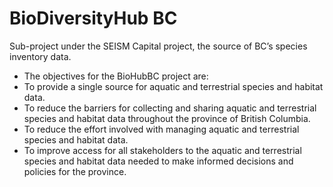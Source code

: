# BioDiversityHub BC

Sub-project under the SEISM Capital project, the source of BC’s species inventory data.

* The objectives for the BioHubBC project are:
* To provide a single source for aquatic and terrestrial species and habitat data.
* To reduce the barriers for collecting and sharing aquatic and terrestrial species and habitat data throughout the province of British Columbia.
* To reduce the effort involved with managing aquatic and terrestrial species and habitat data.
* To improve access for all stakeholders to the aquatic and terrestrial species and habitat data needed to make informed decisions and policies for the province.
